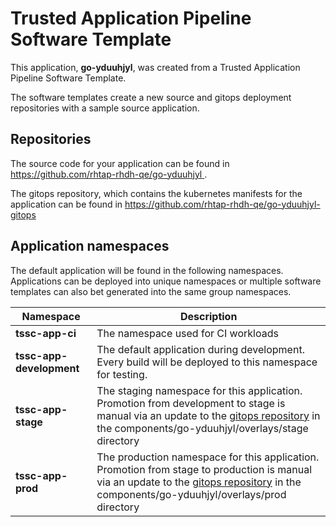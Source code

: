 # Trusted Application Pipeline Software Template

This application, **go-yduuhjyl**, was created from a Trusted Application Pipeline Software Template.

The software templates create a new source and gitops deployment repositories with a sample source application. 

## Repositories

The source code for your application can be found in [https://github.com/rhtap-rhdh-qe/go-yduuhjyl ](https://github.com/rhtap-rhdh-qe/go-yduuhjyl ).
 
The gitops repository, which contains the kubernetes manifests for the application can be found in 
[https://github.com/rhtap-rhdh-qe/go-yduuhjyl-gitops ](https://github.com/rhtap-rhdh-qe/go-yduuhjyl-gitops ) 

## Application namespaces 

The default application will be found in the following namespaces. Applications can be deployed into unique namespaces or multiple software templates can also bet generated into the same group namespaces.  

|  Namespace   |  Description   |  
| -------- | -------- |
| **tssc-app-ci** | The namespace used for CI workloads |
| **tssc-app-development** | The default application during development. Every build will be deployed to this namespace for testing. |
| **tssc-app-stage** | The staging namespace for this application. Promotion from development to stage is manual via an update to the [gitops repository](https://github.com/rhtap-rhdh-qe/go-yduuhjyl-gitops ) in the components/go-yduuhjyl/overlays/stage directory |
| **tssc-app-prod** | The production namespace for this application. Promotion from stage to production is manual via an update to the [gitops repository](https://github.com/rhtap-rhdh-qe/go-yduuhjyl-gitops ) in the components/go-yduuhjyl/overlays/prod directory |